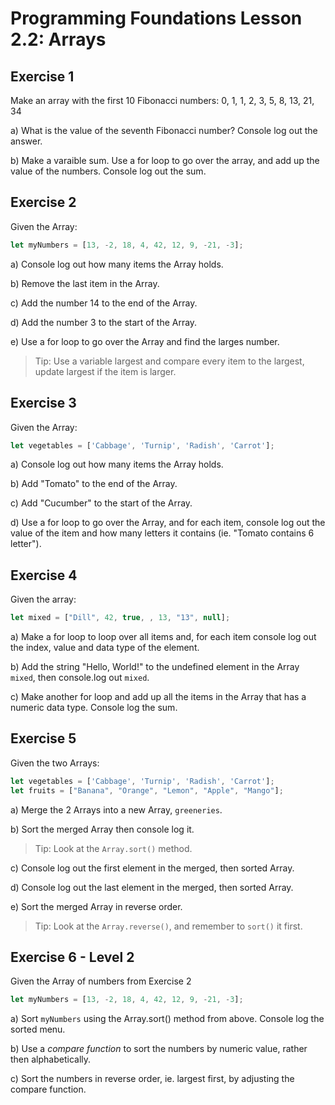 # Programming Foundations Lesson 2.2: Arrays

## Exercise 1

Make an array with the first 10 Fibonacci numbers: 0, 1, 1, 2, 3, 5, 8, 13, 21, 34

a) What is the value of the seventh Fibonacci number? Console log out the answer.

b) Make a varaible sum. Use a for loop to go over the array, and add up the value of the numbers. Console log out the sum.

## Exercise 2

Given the Array:

```js
let myNumbers = [13, -2, 18, 4, 42, 12, 9, -21, -3];
```

a) Console log out how many items the Array holds.

b) Remove the last item in the Array.

c) Add the number 14 to the end of the Array.

d) Add the number 3 to the start of the Array.

e) Use a for loop to go over the Array and find the larges number.

> Tip: Use a variable largest and compare every item to the largest, update largest if the item is larger.

## Exercise 3

Given the Array: 

```js
let vegetables = ['Cabbage', 'Turnip', 'Radish', 'Carrot'];
```

a) Console log out how many items the Array holds.

b) Add "Tomato" to the end of the Array.

c) Add "Cucumber" to the start of the Array.

d) Use a for loop to go over the Array, and for each item, console log out the value of the item and how many letters it contains (ie. "Tomato contains 6 letter").

## Exercise 4
Given the array:

```js
let mixed = ["Dill", 42, true, , 13, "13", null];
```

a) Make a for loop to loop over all items and, for each item console log out the index, value and data type of the element.

b) Add the string "Hello, World!" to the undefined element in the Array `mixed`, then console.log out `mixed`.

c) Make another for loop and add up all the items in the Array that has a numeric data type. Console log the sum.

## Exercise 5

Given the two Arrays:

```js
let vegetables = ['Cabbage', 'Turnip', 'Radish', 'Carrot'];
let fruits = ["Banana", "Orange", "Lemon", "Apple", "Mango"];
```

a) Merge the 2 Arrays into a new Array, `greeneries`.

b) Sort the merged Array then console log it.

> Tip: Look at the `Array.sort()` method.

c) Console log out the first element in the merged, then sorted Array.

d) Console log out the last element in the merged, then sorted Array.

e) Sort the merged Array in reverse order.

> Tip: Look at the `Array.reverse()`, and remember to `sort()` it first.

## Exercise 6 - Level 2

Given the Array of numbers from Exercise 2

```js
let myNumbers = [13, -2, 18, 4, 42, 12, 9, -21, -3];
```

a) Sort `myNumbers` using the Array.sort() method from above. Console log the sorted menu. 

b) Use a *compare function* to sort the numbers by numeric value, rather then alphabetically.

c) Sort the numbers in reverse order, ie. largest first, by adjusting the compare function.

<!-- b) function(a, b){return a - b} -->
<!-- c) function(a, b){return b - a} -->
